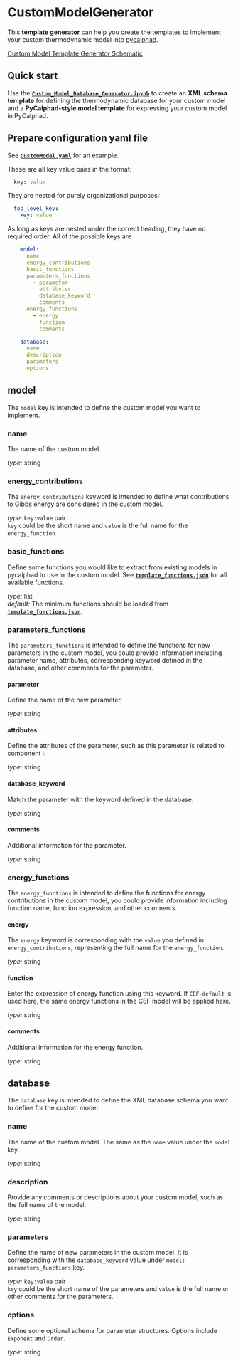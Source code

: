 # CustomModelGenerator

This **template generator** can help you create the templates to implement your custom thermodynamic model into [pycalphad](https://pycalphad.org/docs/latest/).

[Custom Model Template Generator Schematic](assets/CMG.png)

## Quick start
Use the **[`Custom_Model_Database_Generator.ipynb`](./example/Custom_Model_Template_Generator.ipynb)** to create an **XML schema template** for defining the thermodynamic database for your custom model and a **PyCalphad-style model template** for expressing your custom model in PyCalphad.

## Prepare configuration yaml file
See  **[`CustomModel.yaml`](./example/CustomModel.yaml)** for an example.

These are all key value pairs in the format:
```yaml
  key: value
```
They are nested for purely organizational purposes:
```yaml
  top_level_key:
    key: value
```
As long as keys are nested under the correct heading, they have no required order.
All of the possible keys are
```yaml
    model:
      name
      energy_contributions
      basic_functions
      parameters_functions
        - parameter
          attributes
          database_keyword
          comments
      energy_functions
        - energy
          function
          comments

    database:
      name
      description
      parameters
      options
```

## model
The ```model``` key is intended to define the custom model you want to implement.
### name
The name of the custom model.

*type:* string

### energy_contributions
The ```energy_contributions``` keyword is intended to define what contributions to Gibbs energy are considered in the custom model.

*type:* ```key:value``` pair<br>
```key``` could be the short name and ```value``` is the full name for the ```energy_function```.

### basic_functions
Define some functions you would like to extract from existing models in pycalphad to use in the custom model. See **[`template_functions.json`](./cmgen/template_functions/template_functions.json)** for all available functions.

*type:* list<br>
*default:* The minimum functions should be loaded from  **[`template_functions.json`](./cmgen/template_functions/template_functions.json)**.

### parameters_functions
The ```parameters_functions``` is intended to define the functions for new parameters in the custom model, you could provide information including parameter name, attributes, corresponding keyword defined in the database, and other comments for the parameter. 

#### parameter
Define the name of the new parameter.

*type:* string

#### attributes
Define the attributes of the parameter, such as this parameter is related to component i.

*type:* string

#### database_keyword
Match the parameter with the keyword defined in the database. 

*type:* string

#### comments
Additional information for the parameter.

*type:* string

### energy_functions
The ```energy_functions``` is intended to define the functions for energy contributions in the custom model, you could provide information including function name, function expression, and other comments.

#### energy
The ```energy``` keyword is corresponding with the ```value``` you defined in ```energy_contributions```, representing the full name for the ```energy_function```.

*type:* string

#### function
Enter the expression of energy function using this keyword. If ```CEF-default``` is used here, the same energy functions in the CEF model will be applied here. 

*type:* string

#### comments
Additional information for the energy function.

*type:* string

## database
The ```database``` key is intended to define the XML database schema you want to define for the custom model. 
### name
The name of the custom model. The same as the ```name``` value under the ```model``` key.

*type:* string

### description
Provide any comments or descriptions about your custom model, such as the full name of the model.

*type:* string

### parameters
Define the name of new parameters in the custom model. It is corresponding with the ```database_keyword``` value under ```model: parameters_functions``` key.

*type:* ```key:value``` pair<br>
```key``` could be the short name of the parameters and ```value``` is the full name or other comments for the parameters.

### options
Define some optional schema for parameter structures. Options include ```Exponent``` and ```Order```.

*type:* string

